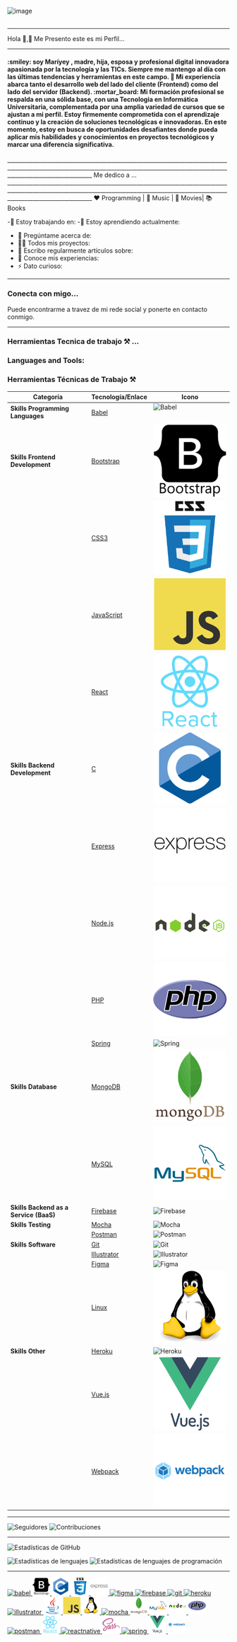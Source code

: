 ![image](https://github.com/Mariayey12/Mariayey12/assets/92681721/fc807aca-7cae-4990-aea0-adb30232dfa8)
<br></br>
_________________________________________________________________________________________________________________________________________________________________________________________
 Hola 👋,:raising_hand: Me Presento este es mi  Perfil...
__________________________________________________________________________________________________________________________________________________________________________________________
<h4 align="center padding"> :smiley: soy Maríyey , madre, hija, esposa y profesional digital innovadora apasionada por la tecnología y las TICs.<b></b>
  Siempre me mantengo al día con las últimas tendencias y herramientas en este campo.
🔭 Mi experiencia abarca tanto el desarrollo web del lado del cliente (Frontend) como del lado del servidor (Backend).
:mortar_board: Mi formación profesional se respalda en una sólida base, con una Tecnologia en Informática Universitaria, complementada por una amplia variedad de cursos que se ajustan a mi perfil.
      Estoy firmemente comprometida con el aprendizaje continuo y la creación de soluciones tecnológicas e innovadoras.
En este momento, estoy en busca de oportunidades desafiantes donde pueda aplicar mis habilidades y conocimientos en proyectos tecnológicos y marcar una diferencia significativa.</h4>
__________________________________________________________________________________________________________________________________________________________________________________________
 Me dedico a ... 
__________________________________________________________________________________________________________________________________________________________________________________________
❤️ Programming | 🖤 Music | 💙 Movies|  📚 Books  

-🔭 Estoy trabajando en:
-🌱 Estoy aprendiendo actualmente: 
- 💬 Pregúntame acerca de:
- 👨‍💻 Todos mis proyectos:
- 📝 Escribo regularmente artículos sobre:
- 📄 Conoce mis experiencias:
- ⚡ Dato curioso:
__________________________________________________________________________________________________________________________________________________________________________________________
### <h3 align="left">Conecta con migo...</h3>

Puede encontrarme a travez de mi rede social y ponerte en contacto conmigo.
__________________________________________________________________________________________________________________________________________________________________________________________
### Herramientas Tecnica  de trabajo  ⚒ ... <h3 align="left">Languages and Tools:</h3>

### Herramientas Técnicas de Trabajo ⚒

| Categoría                    | Tecnología/Enlace                                           | Icono                                 |
|-----------------------------|-------------------------------------------------------------|--------------------------------------|
| **Skills Programming Languages** | [Babel](https://babeljs.io/)                                 | ![Babel](https://www.vectorlogo.zone/logos/babeljs/babeljs-icon.svg ) <h3 align="left"> </h3>|
| **Skills Frontend Development**  | [Bootstrap](https://getbootstrap.com)                       | ![Bootstrap](https://raw.githubusercontent.com/devicons/devicon/master/icons/bootstrap/bootstrap-plain-wordmark.svg) |
|                                | [CSS3](https://www.w3schools.com/css/)                       | ![CSS3](https://raw.githubusercontent.com/devicons/devicon/master/icons/css3/css3-original-wordmark.svg) |
|                                | [JavaScript](https://developer.mozilla.org/en-US/docs/Web/JavaScript) | ![JavaScript](https://raw.githubusercontent.com/devicons/devicon/master/icons/javascript/javascript-original.svg) |
|                                | [React](https://reactjs.org/)                                 | ![React](https://raw.githubusercontent.com/devicons/devicon/master/icons/react/react-original-wordmark.svg) |
| **Skills Backend Development**   | [C](https://www.cprogramming.com/)                            | ![C](https://raw.githubusercontent.com/devicons/devicon/master/icons/c/c-original.svg) |
|                                | [Express](https://expressjs.com)                             | ![Express](https://raw.githubusercontent.com/devicons/devicon/master/icons/express/express-original-wordmark.svg) |
|                                | [Node.js](https://nodejs.org)                               | ![Node.js](https://raw.githubusercontent.com/devicons/devicon/master/icons/nodejs/nodejs-original-wordmark.svg) |
|                                | [PHP](https://www.php.net)                                   | ![PHP](https://raw.githubusercontent.com/devicons/devicon/master/icons/php/php-original.svg) |
|                                | [Spring](https://spring.io/)                                 | ![Spring](https://www.vectorlogo.zone/logos/springio/springio-icon.svg) |
| **Skills Database**             | [MongoDB](https://www.mongodb.com/)                         | ![MongoDB](https://raw.githubusercontent.com/devicons/devicon/master/icons/mongodb/mongodb-original-wordmark.svg) |
|                                | [MySQL](https://www.mysql.com/)                             | ![MySQL](https://raw.githubusercontent.com/devicons/devicon/master/icons/mysql/mysql-original-wordmark.svg) |
| **Skills Backend as a Service (BaaS)** | [Firebase](https://firebase.google.com/)               | ![Firebase](https://www.vectorlogo.zone/logos/firebase/firebase-icon.svg) |
| **Skills Testing**             | [Mocha](https://mochajs.org)                               | ![Mocha](https://www.vectorlogo.zone/logos/mochajs/mochajs-icon.svg) |
|                                | [Postman](https://postman.com)                             | ![Postman](https://www.vectorlogo.zone/logos/getpostman/getpostman-icon.svg) |
| **Skills Software**            | [Git](https://git-scm.com/)                                 | ![Git](https://www.vectorlogo.zone/logos/git-scm/git-scm-icon.svg) |
|                                | [Illustrator](https://www.adobe.com/in/products/illustrator.html) | ![Illustrator](https://www.vectorlogo.zone/logos/adobe_illustrator/adobe_illustrator-icon.svg) |
|                                | [Figma](https://www.figma.com/)                             | ![Figma](https://www.vectorlogo.zone/logos/figma/figma-icon.svg) |
|                                | [Linux](https://www.linux.org/)                             | ![Linux](https://raw.githubusercontent.com/devicons/devicon/master/icons/linux/linux-original.svg) |
| **Skills Other**               | [Heroku](https://heroku.com)                               | ![Heroku](https://www.vectorlogo.zone/logos/heroku/heroku-icon.svg) |
|                                | [Vue.js](https://vuejs.org/)                               | ![Vue.js](https://raw.githubusercontent.com/devicons/devicon/master/icons/vuejs/vuejs-original-wordmark.svg) |
|                                | [Webpack](https://webpack.js.org)                         | ![Webpack](https://raw.githubusercontent.com/devicons/devicon/d00d0969292a6569d45b06d3f350f463a0107b0d/icons/webpack/webpack-original-wordmark.svg) |


__________________________________________________________________________________________________________________________________________________________________________________________
![Seguidores](https://img.shields.io/github/followers/Mariayey12?label=Seguidores&style=social)
![Contribuciones](https://img.shields.io/github/commit-activity/m/Mariayey12/Mariayey12?label=Contribuciones)
__________________________________________________________________________________________________________________________________________________________________________________________
![Estadísticas de GitHub](https://github-readme-stats.vercel.app/api?username=Mariayey12&show_icons=true&theme=radical)

![Estadísticas de lenguajes](https://github-readme-stats.vercel.app/api/top-langs/?username=Mariayey12&layout=compact&hide=html)
![Estadísticas de lenguajes de programación](https://tokei.rs/b1/github/Mariayey12/Mariayey12)
__________________________________________________________________________________________________________________________________________________________________________________________

 <a href="https://babeljs.io/" target="_blank" rel="noreferrer"> <img src="https://www.vectorlogo.zone/logos/babeljs/babeljs-icon.svg" alt="babel" width="40" height="40"/> </a> <a href="https://getbootstrap.com" target="_blank" rel="noreferrer"> <img src="https://raw.githubusercontent.com/devicons/devicon/master/icons/bootstrap/bootstrap-plain-wordmark.svg" alt="bootstrap" width="40" height="40"/> </a> <a href="https://www.cprogramming.com/" target="_blank" rel="noreferrer"> <img src="https://raw.githubusercontent.com/devicons/devicon/master/icons/c/c-original.svg" alt="c" width="40" height="40"/> </a> <a href="https://www.w3schools.com/css/" target="_blank" rel="noreferrer"> <img src="https://raw.githubusercontent.com/devicons/devicon/master/icons/css3/css3-original-wordmark.svg" alt="css3" width="40" height="40"/> </a> <a href="https://expressjs.com" target="_blank" rel="noreferrer"> <img src="https://raw.githubusercontent.com/devicons/devicon/master/icons/express/express-original-wordmark.svg" alt="express" width="40" height="40"/> </a> <a href="https://www.figma.com/" target="_blank" rel="noreferrer"> <img src="https://www.vectorlogo.zone/logos/figma/figma-icon.svg" alt="figma" width="40" height="40"/> </a> <a href="https://firebase.google.com/" target="_blank" rel="noreferrer"> <img src="https://www.vectorlogo.zone/logos/firebase/firebase-icon.svg" alt="firebase" width="40" height="40"/> </a> <a href="https://git-scm.com/" target="_blank" rel="noreferrer"> <img src="https://www.vectorlogo.zone/logos/git-scm/git-scm-icon.svg" alt="git" width="40" height="40"/> </a> <a href="https://heroku.com" target="_blank" rel="noreferrer"> <img src="https://www.vectorlogo.zone/logos/heroku/heroku-icon.svg" alt="heroku" width="40" height="40"/> </a> <a href="https://www.adobe.com/in/products/illustrator.html" target="_blank" rel="noreferrer"> <img src="https://www.vectorlogo.zone/logos/adobe_illustrator/adobe_illustrator-icon.svg" alt="illustrator" width="40" height="40"/> </a> <a href="https://www.java.com" target="_blank" rel="noreferrer"> <img src="https://raw.githubusercontent.com/devicons/devicon/master/icons/java/java-original.svg" alt="java" width="40" height="40"/> </a> <a href="https://developer.mozilla.org/en-US/docs/Web/JavaScript" target="_blank" rel="noreferrer"> <img src="https://raw.githubusercontent.com/devicons/devicon/master/icons/javascript/javascript-original.svg" alt="javascript" width="40" height="40"/> </a> <a href="https://www.linux.org/" target="_blank" rel="noreferrer"> <img src="https://raw.githubusercontent.com/devicons/devicon/master/icons/linux/linux-original.svg" alt="linux" width="40" height="40"/> </a> <a href="https://mochajs.org" target="_blank" rel="noreferrer"> <img src="https://www.vectorlogo.zone/logos/mochajs/mochajs-icon.svg" alt="mocha" width="40" height="40"/> </a> <a href="https://www.mongodb.com/" target="_blank" rel="noreferrer"> <img src="https://raw.githubusercontent.com/devicons/devicon/master/icons/mongodb/mongodb-original-wordmark.svg" alt="mongodb" width="40" height="40"/> </a> <a href="https://www.mysql.com/" target="_blank" rel="noreferrer"> <img src="https://raw.githubusercontent.com/devicons/devicon/master/icons/mysql/mysql-original-wordmark.svg" alt="mysql" width="40" height="40"/> </a> <a href="https://nodejs.org" target="_blank" rel="noreferrer"> <img src="https://raw.githubusercontent.com/devicons/devicon/master/icons/nodejs/nodejs-original-wordmark.svg" alt="nodejs" width="40" height="40"/> </a> <a href="https://www.php.net" target="_blank" rel="noreferrer"> <img src="https://raw.githubusercontent.com/devicons/devicon/master/icons/php/php-original.svg" alt="php" width="40" height="40"/> </a> <a href="https://postman.com" target="_blank" rel="noreferrer"> <img src="https://www.vectorlogo.zone/logos/getpostman/getpostman-icon.svg" alt="postman" width="40" height="40"/> </a> <a href="https://reactjs.org/" target="_blank" rel="noreferrer"> <img src="https://raw.githubusercontent.com/devicons/devicon/master/icons/react/react-original-wordmark.svg" alt="react" width="40" height="40"/> </a> <a href="https://reactnative.dev/" target="_blank" rel="noreferrer"> <img src="https://reactnative.dev/img/header_logo.svg" alt="reactnative" width="40" height="40"/> </a> <a href="https://sass-lang.com" target="_blank" rel="noreferrer"> <img src="https://raw.githubusercontent.com/devicons/devicon/master/icons/sass/sass-original.svg" alt="sass" width="40" height="40"/> </a> <a href="https://spring.io/" target="_blank" rel="noreferrer"> <img src="https://www.vectorlogo.zone/logos/springio/springio-icon.svg" alt="spring" width="40" height="40"/> </a> <a href="https://vuejs.org/" target="_blank" rel="noreferrer"> <img src="https://raw.githubusercontent.com/devicons/devicon/master/icons/vuejs/vuejs-original-wordmark.svg" alt="vuejs" width="40" height="40"/> </a> <a href="https://webpack.js.org" target="_blank" rel="noreferrer"> <img src="https://raw.githubusercontent.com/devicons/devicon/d00d0969292a6569d45b06d3f350f463a0107b0d/icons/webpack/webpack-original-wordmark.svg" alt="webpack" width="40" height="40"/> </a> </p>
